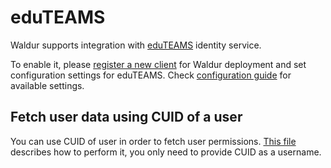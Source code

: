 # eduTEAMS

Waldur supports integration with [eduTEAMS](http://keycloak.org/) identity service.

To enable it, please [register a new client](https://wiki.geant.org/display/eduTEAMS/Registering+services+on+the+eduTEAMS+Service)
for Waldur deployment and set configuration settings for eduTEAMS.
Check [configuration guide](../mastermind-configuration/configuration-guide.md) for available settings.

## Fetch user data using CUID of a user

You can use CUID of user in order to fetch user permissions. [This file](../../integrator-guide/APIs/permissions.md) describes how to perform it, you only need to provide CUID as a username.
